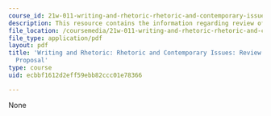 ```yaml
---
course_id: 21w-011-writing-and-rhetoric-rhetoric-and-contemporary-issues-fall-2015
description: This resource contains the information regarding review of essay 2 proposal.
file_location: /coursemedia/21w-011-writing-and-rhetoric-rhetoric-and-contemporary-issues-fall-2015/ecbbf1612d2eff59ebb82ccc01e78366_MIT21W_011F15_essay2pro.pdf
file_type: application/pdf
layout: pdf
title: 'Writing and Rhetoric: Rhetoric and Contemporary Issues: Review of Essay 2
  Proposal'
type: course
uid: ecbbf1612d2eff59ebb82ccc01e78366

---
```

None